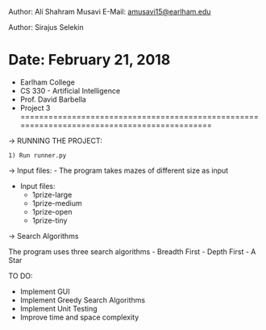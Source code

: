 

Author: Ali Shahram Musavi
E-Mail: amusavi15@earlham.edu

Author: Sirajus Selekin


Date: February 21, 2018
============================================================================================
* Earlham College
* CS 330 - Artificial Intelligence
* Prof. David Barbella
* Project 3
============================================================================================

-> RUNNING THE PROJECT:

    1) Run runner.py

-> Input files:
	- The program takes mazes of different size as input
  - Input files:
    - 1prize-large
    - 1prize-medium
    - 1prize-open
    - 1prize-tiny
    
 
-> Search Algorithms

   The program uses three search algorithms
    - Breadth First
    - Depth First
    - A Star 
    
TO DO:
- Implement GUI 
- Implement Greedy Search Algorithms
- Implement Unit Testing
- Improve time and space complexity
